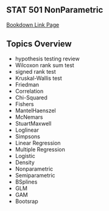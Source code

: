 ## STAT 501 NonParametric

[Bookdown Link Page](https://katjanestrickland.github.io/NonParametric-Statistics/)

## Topics Overview

* hypothesis testing review
* Wilcoxon rank sum test
* signed rank test
* Kruskal-Wallis test
* Friedman
* Correlation
* Chi-Squared
* Fishers
* MantelHaenszel
* McNemars
* StuartMaxwell
* Loglinear
* Simpsons
* Linear Regression
* Multiple Regression
* Logistic
* Density
* Nonparametric
* Semiparametric
* BSplines
* GLM
* GAM
* Bootsrap
